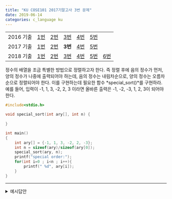 ```yaml
---
title: "KU COSE101 2017기말고사 3번 문제"
date: 2019-06-14
categories: c_language ku
---
```


| | | | | | | |
|:---------:|:---:|:---:|:---:|:---:|:---:|-----|
| 2016 기출 | [1번](https://detegice.github.io/COSE101-2016Final-Pro1) | [2번](https://detegice.github.io/COSE101-2016Final-Pro2) | [3번](https://detegice.github.io/COSE101-2016Final-Pro3) | [4번](https://detegice.github.io/COSE101-2016Final-Pro4) | [5번](https://detegice.github.io/COSE101-2016Final-Pro5) |     |
| 2017 기출 | [1번](https://detegice.github.io/COSE101-2017Final-Pro1) | [2번](https://detegice.github.io/COSE101-2017Final-Pro2) | **3번** | [4번](https://detegice.github.io/COSE101-2017Final-Pro4) | [5번](https://detegice.github.io/COSE101-2017Final-Pro5) |     |
| 2018 기출 | [1번](https://detegice.github.io/COSE101-2018Final-Pro1) | [2번](https://detegice.github.io/COSE101-2018Final-Pro2) | [3번](https://detegice.github.io/COSE101-2018Final-Pro3) | [4번](https://detegice.github.io/COSE101-2018Final-Pro4) | [5번](https://detegice.github.io/COSE101-2018Final-Pro5) | [6번](https://detegice.github.io/COSE101-2018Final-Pro6) |

정수의 배열을 조금 특별한 방법으로 정렬하고자 한다.
즉 정렬 후에 음의 정수가 먼저, 양의 정수가 나중에 출력되어야 하는데, 
음의 정수는 내림차순으로, 양의 정수는 오름차순으로 정렬되어야 한다.
이를 구현하는데 필요한 함수 *special_sort()*를 구현하라.
예를 들어, 입력이 -1, 1, 3, -2, 2, 3 이라면 올바른 출력은 -1, -2, -3, 1, 2, 3이 되어야 한다.

~~~c
#include<stdio.h>

void special_sort(int ary[], int n) {
	
}

int main()
{
	int ary[] = {-1, 1, 3, -2, 2, -3};
	int n = sizeof(ary)/sizeof(ary[0]);
	special_sort(ary, n);
	printf("special order:");
	for(int i=0 ; i<n ; i++){
		printf(" %d", ary[i]);
	}
}
~~~

***

<details><summary>예시답안</summary>

{% highlight c %}

void special_sort(int ary[], int n) {
	int neg[50], pos[50];
	int negcnt, poscnt;
	int i,j,tmp;
	
	negcnt=poscnt=0;
	for(i=0 ; i<n ; i++){
		if(ary[i]>=0){
			pos[poscnt++]=ary[i];
		} 
		else{
			neg[negcnt++]=ary[i];
		}
	}
	
	for(i=0 ; i<negcnt-1 ; i++){
		for(j=0 ; j<negcnt-1-i ; j++){
			if(neg[j]<neg[j+1]){
				tmp=neg[j];
				neg[j]=neg[j+1];
				neg[j+1]=tmp;
			}
		}
	}
	
	for(i=0 ; i<poscnt-1 ; i++){
		for(j=0 ; j<poscnt-1-i ; j++){
			if(pos[j]>pos[j+1]){
				tmp=pos[j];
				pos[j]=pos[j+1];
				pos[j+1]=tmp;
			}
		}
	}
	
	for(i=0 ; i<negcnt ; i++) ary[i]=neg[i];
	for(i=0 ; i<poscnt ; i++) ary[negcnt+i]=pos[i];
}

{% endhighlight %}

{% highlight text %}

원래 평소였다면 std::sort나 qsort를 쓰는데, 학교에서 그런거 안가르쳐줘서 ***느려터진*** bubblesort를 사용한다.
물론, 데이터의 크기가 작기 때문에 bubblesort를 써도 상관 없다.

pos와 neg 배열에 ary를 각각 나눠서 넣어준다.
그리고 각각을 내림차순, 오름차순으로 정렬하고
다시 그 값들을 ary에 넣어준다.

{% endhighlight %}

